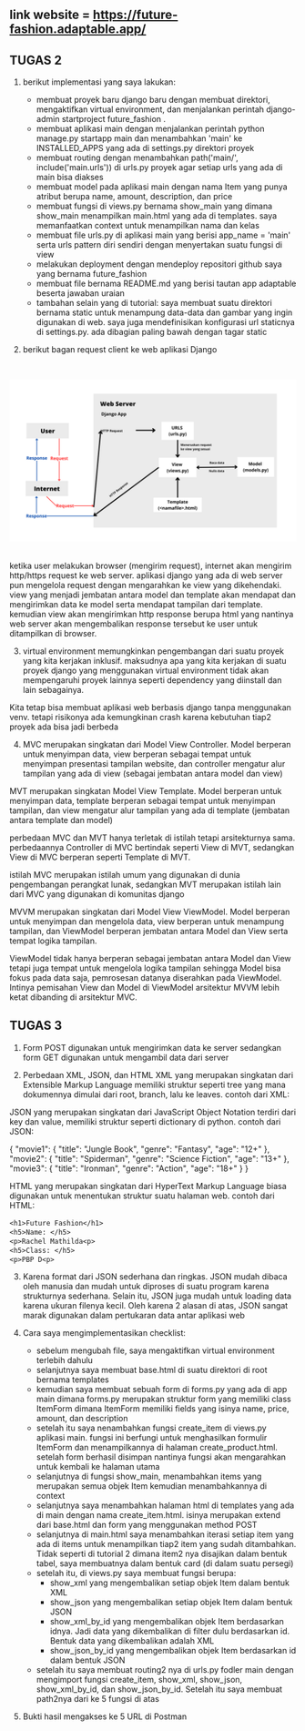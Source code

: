 ## link website = https://future-fashion.adaptable.app/

## TUGAS 2

1. berikut implementasi yang saya lakukan: 
    - membuat proyek baru django baru dengan membuat direktori, mengaktifkan virtual environment, dan menjalankan perintah django-admin startproject future_fashion .
    - membuat aplikasi main dengan menjalankan perintah python manage.py startapp main dan menambahkan 'main' ke INSTALLED_APPS yang ada di settings.py direktori proyek
    - membuat routing dengan menambahkan path('main/', include('main.urls')) di urls.py proyek agar setiap urls yang ada di main bisa diakses
    - membuat model pada aplikasi main dengan nama Item yang punya atribut berupa name, amount, description, dan price
    - membuat fungsi di views.py bernama show_main yang dimana show_main menampilkan main.html yang ada di templates. saya memanfaatkan context untuk menampilkan nama dan kelas
    - membuat file urls.py di aplikasi main yang berisi app_name = 'main' serta urls pattern diri sendiri dengan menyertakan suatu fungsi di view
    - melakukan deployment dengan mendeploy repositori github saya yang bernama future_fashion  
    - membuat file bernama README.md yang berisi tautan app adaptable beserta jawaban uraian
    - tambahan selain yang di tutorial: saya membuat suatu direktori bernama static untuk menampung data-data dan gambar yang ingin digunakan di web. saya juga mendefinisikan konfigurasi url staticnya di settings.py. ada dibagian paling bawah dengan tagar static

2. berikut bagan request client ke web aplikasi Django
<br>

![Bagan](Client.png)

<br>
ketika user melakukan browser (mengirim request), internet akan mengirim http/https request ke web server. aplikasi django yang ada di web server pun mengelola request dengan mengarahkan ke view yang dikehendaki. view yang menjadi jembatan antara model dan template akan mendapat dan mengirimkan data ke model serta mendapat tampilan dari template. kemudian view akan mengirimkan http response berupa html yang nantinya web server akan mengembalikan response tersebut ke user untuk ditampilkan di browser. 

3. virtual environment memungkinkan pengembangan dari suatu proyek yang kita kerjakan inklusif. maksudnya apa yang kita kerjakan di suatu proyek django yang menggunakan virtual environment tidak akan mempengaruhi proyek lainnya seperti dependency yang diinstall dan lain sebagainya. 

Kita tetap bisa membuat aplikasi web berbasis django tanpa menggunakan venv. tetapi risikonya ada kemungkinan crash karena kebutuhan tiap2 proyek ada bisa jadi berbeda

4. MVC merupakan singkatan dari Model View Controller. Model berperan untuk menyimpan data, view berperan sebagai tempat untuk menyimpan presentasi tampilan website, dan controller mengatur alur tampilan yang ada di view (sebagai jembatan antara model dan view)

MVT merupakan singkatan Model View Template. Model berperan untuk menyimpan data, template berperan sebagai tempat untuk menyimpan tampilan, dan view mengatur alur tampilan yang ada di template (jembatan antara template dan model)

perbedaan MVC dan MVT hanya terletak di istilah tetapi arsitekturnya sama. perbedaannya Controller di MVC bertindak seperti View di MVT, sedangkan View di MVC berperan seperti Template di MVT. 

istilah MVC merupakan istilah umum yang digunakan di dunia pengembangan perangkat lunak, sedangkan MVT merupakan istilah lain dari MVC yang digunakan di komunitas django

MVVM merupakan singkatan dari Model View ViewModel. Model berperan untuk menyimpan dan mengelola data, view berperan untuk menampung tampilan, dan ViewModel berperan jembatan antara Model dan View serta tempat logika tampilan. 

ViewModel tidak hanya berperan sebagai jembatan antara Model dan View tetapi juga tempat untuk mengelola logika tampilan sehingga Model bisa fokus pada data saja, pemrosesan datanya diserahkan pada ViewModel. Intinya pemisahan View dan Model di ViewModel arsitektur MVVM lebih ketat dibanding di arsitektur MVC. 

## TUGAS 3

1. Form POST digunakan untuk mengirimkan data ke server sedangkan form GET digunakan untuk mengambil data dari server

2. Perbedaan XML, JSON, dan HTML 
XML yang merupakan singkatan dari Extensible Markup Language memiliki struktur seperti tree yang mana dokumennya dimulai dari root, branch, lalu ke leaves. contoh dari XML: 

<!---
<movies>
    <movie1>
        <title>Jungle Book</title>
        <genre>Fantasy</genre>
        <age>12+</age>
    </movie1>
    <movie2>
        <title>Spiderman</title>
        <genre>Science Fiction</genre>
        <age>13+</age>
    </movie2>
    <movie3>
        <title>Ironman</title>
        <genre>Action</genre>
        <age>18+</age>
    </movie3>
</movies>
-->

JSON yang merupakan singkatan dari JavaScript Object Notation terdiri dari key dan value, memiliki struktur seperti dictionary di python. contoh dari JSON: 

{
    "movie1": {
        "title": "Jungle Book", 
        "genre": "Fantasy",
        "age": "12+"
    }, 
    "movie2": {
        "title": "Spiderman",
        "genre": "Science Fiction",
        "age": "13+"
    }, 
    "movie3": {
        "title": "Ironman",
        "genre": "Action",
        "age": "18+"
    }
}

HTML yang merupakan singkatan dari HyperText Markup Language biasa digunakan untuk menentukan struktur suatu halaman web. contoh dari HTML:

    <h1>Future Fashion</h1>
    <h5>Name: </h5> 
    <p>Rachel Mathilda<p>
    <h5>Class: </h5>
    <p>PBP D<p>

3. Karena format dari JSON sederhana dan ringkas. JSON mudah dibaca oleh manusia dan mudah untuk diproses di suatu program karena strukturnya sederhana. Selain itu, JSON juga mudah untuk loading data karena ukuran filenya kecil. Oleh karena 2 alasan di atas, JSON sangat marak digunakan dalam pertukaran data antar aplikasi web 

4. Cara saya mengimplementasikan checklist:
    - sebelum mengubah file, saya mengaktifkan virtual environment terlebih dahulu 
    - selanjutnya saya membuat base.html di suatu direktori di root bernama templates
    - kemudian saya membuat sebuah form di forms.py yang ada di app main dimana forms.py merupakan struktur form yang memiliki class ItemForm dimana ItemForm memiliki fields yang isinya name, price, amount, dan description 
    - setelah itu saya nenambahkan fungsi create_item di views.py aplikasi main. fungsi ini berfungi untuk menghasilkan formulir ItemForm dan menampilkannya di halaman create_product.html. setelah form berhasil disimpan nantinya fungsi akan mengarahkan untuk kembali ke halaman utama 
    - selanjutnya di fungsi show_main, menambahkan items yang merupakan semua objek Item kemudian menambahkannya di context 
    -  selanjutnya saya menambahkan halaman html di templates yang ada di main dengan nama create_item.html. isinya merupakan extend dari base.html dan form yang menggunakan method POST 
    - selanjutnya di main.html saya menambahkan iterasi setiap item yang ada di items untuk menampilkan tiap2 item yang sudah ditambahkan. Tidak seperti di tutorial 2 dimana item2 nya disajikan dalam bentuk tabel, saya membuatnya dalam bentuk card (di dalam suatu persegi)
    - setelah itu, di views.py saya membuat fungsi berupa: 
        * show_xml yang mengembalikan setiap objek Item dalam bentuk XML
        * show_json yang mengembalikan setiap objek Item dalam bentuk JSON
        * show_xml_by_id yang mengembalikan objek Item berdasarkan idnya. Jadi data yang dikembalikan di filter dulu berdasarkan id. Bentuk data yang dikembalikan adalah XML 
        * show_json_by_id yang mengembalikan objek Item berdasarkan id dalam bentuk JSON 
    - setelah itu saya membuat routing2 nya di urls.py fodler main dengan mengimport fungsi create_item, show_xml, show_json, show_xml_by_id, dan show_json_by_id. Setelah itu saya membuat path2nya dari ke 5 fungsi di atas 

4. Bukti hasil mengakses ke 5 URL di Postman 

